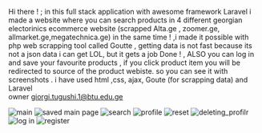 Hi there ! ; in this full stack application with awesome framework Laravel i made a website  where you can search  products in 4 different georgian electorinics ecommerce website (scrapped  Alta.ge , zoomer.ge, allmarket.ge,megatechnica.ge)  in the same time !   ,i made it possible with php web scrapping tool called Goutte ,
getting data is not fast because its not a json data i can get LOL, but it gets a job Done ! , ALSO you can log in and save your favourite products , if you click product item you will be redirected to source of the product webiste. so you can see it with screenshots . i have used html ,css, ajax,  Goute (for scrapping data) and Laravel  
owner giorgi.tugushi.1@btu.edu.ge

![main](https://user-images.githubusercontent.com/92800578/197048509-7d9338e4-2fa9-44d5-b448-750ae1d33b1b.png)
![saved main page](https://user-images.githubusercontent.com/92800578/197049728-00420d74-7ed4-422f-a362-5321c8354ac7.png)
![search](https://user-images.githubusercontent.com/92800578/197048554-50fca843-d2b4-4d57-ab47-efe6c400be98.png)
![profile](https://user-images.githubusercontent.com/92800578/197048579-c518a7f5-0880-4b47-b0af-21b7c1f59cf3.png)
![reset](https://user-images.githubusercontent.com/92800578/197048589-13e80867-9c09-4419-aa58-cbe46c2c687e.png)
![deleting_profilr](https://user-images.githubusercontent.com/92800578/197048600-3824d483-6e24-4a38-9e7f-935a571ee7db.png)
![log in](https://user-images.githubusercontent.com/92800578/197048612-425030d7-9edb-413d-9b63-6a89f30057c2.png)
![register](https://user-images.githubusercontent.com/92800578/197048623-68b8d583-ab4b-4df0-a612-dfe469996d0c.png)

